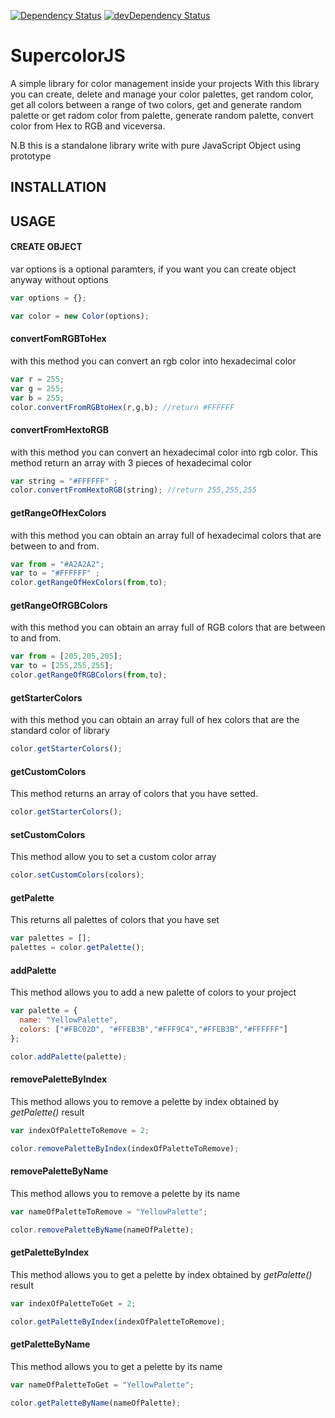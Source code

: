 [![Dependency Status](https://david-dm.org/sircamp/supercolor.png)](https://david-dm.org/sircamp/supercolor)
[![devDependency Status](https://david-dm.org/sircamp/supercolor/dev-status.png)](https://david-dm.org/sircamp/supercolor#info=devDependencies)

# SupercolorJS
A simple library for color management inside your projects
With this library you can create, delete and manage your color palettes, get random color, get all colors between a range of two colors, get and generate random palette or get radom color from palette, generate random palette, convert color from Hex to RGB and viceversa.

N.B this is a standalone library write with pure JavaScript Object using prototype

## INSTALLATION



## USAGE

#### CREATE OBJECT

var options is a optional paramters, if you want you can create object anyway without options
```javascript
var options = {};

var color = new Color(options);
```

#### convertFomRGBToHex

with this method you can convert an rgb color into hexadecimal color
```javascript
var r = 255;
var g = 255;
var b = 255;
color.convertFromRGBtoHex(r,g,b); //return #FFFFFF
```

#### convertFromHextoRGB

with this method you can convert an hexadecimal color into rgb color.
This method return an array with 3 pieces of hexadecimal color
```javascript
var string = "#FFFFFF" ;
color.convertFromHextoRGB(string); //return 255,255,255
```

#### getRangeOfHexColors

with this method you can obtain an array full of hexadecimal colors that are between to and from.

```javascript
var from = "#A2A2A2";
var to = "#FFFFFF" ;
color.getRangeOfHexColors(from,to);
```

#### getRangeOfRGBColors
with this method you can obtain an array full of RGB colors that are between to and from.

```javascript
var from = [205,205,205];
var to = [255,255,255];
color.getRangeOfRGBColors(from,to);
```

#### getStarterColors
with this method you can obtain an array full of hex colors that are the standard color of library

```javascript
color.getStarterColors();
```

#### getCustomColors
This method returns an array of colors that you have setted.

```javascript
color.getStarterColors();
```
#### setCustomColors
This method allow you to set a custom color array

```javascript
color.setCustomColors(colors);
```

#### getPalette
This returns all palettes of colors that you have set

```javascript
var palettes = [];
palettes = color.getPalette();
```
#### addPalette
This method allows you to add a new palette of colors to your project

```javascript
var palette = {
  name: "YellowPalette",
  colors: ["#FBC02D", "#FFEB3B","#FFF9C4","#FFEB3B","#FFFFFF"]
};

color.addPalette(palette);
```

#### removePaletteByIndex
This method allows you to remove a pelette by index obtained by *getPalette()* result

```javascript
var indexOfPaletteToRemove = 2;

color.removePaletteByIndex(indexOfPaletteToRemove);
```

#### removePaletteByName
This method allows you to remove a pelette by its name

```javascript
var nameOfPaletteToRemove = "YellowPalette";

color.removePaletteByName(nameOfPalette);
```

#### getPaletteByIndex
This method allows you to get a pelette by index obtained by *getPalette()* result

```javascript
var indexOfPaletteToGet = 2;

color.getPaletteByIndex(indexOfPaletteToRemove);
```

#### getPaletteByName
This method allows you to get a pelette by its name

```javascript
var nameOfPaletteToGet = "YellowPalette";

color.getPaletteByName(nameOfPalette);
```
